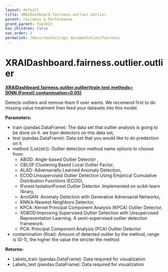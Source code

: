 ```yaml
---
layout: default
title: XRAIDashboard.fairness.outlier.outlier
parent: Fairness & Performance
grand_parent: Toolkit
has_children: false
nav_order: 3
permalink: /docs/toolkit/api_documentation/fairness
---
```


# XRAIDashboard.fairness.outlier.outlier
**[XRAIDashboard.fairness.outlier.outlier(train,test,methods=[KNN,IForest],contamination=0.05)](https://github.com/gaberamolete/XRAIDashboard/blob/main/fairness/outlier.py)**


Detects outliers and remove them if user wants. We recomend first to do missing value treatment then feed your datasets into this model.


**Parameters:**
- train (pandas.DataFrame): The data set that outlier analysis is going to be done on it. we train detectors on this data set,
- test (pandas.DataFrame): Data set that you would like to do predection on it
- method (List(str)): Outlier detection method name options to choose from:
    - ABOD: Angle-based Outlier Detector ,
    - CBLOF:Clustering Based Local Outlier Factor,
    - ALAD: Adversarially Learned Anomaly Detection,
    - ECOD:Unsupervised Outlier Detection Using Empirical Cumulative Distribution Functions (ECOD),
    - IForest:IsolationForest Outlier Detector. Implemented on scikit-learn library,
    - AnoGAN: Anomaly Detection with Generative Adversarial Networks,
    - KNN:k-Nearest Neighbors Detector,
    - KPCA: Kernel Principal Component Analysis (KPCA) Outlier Detector,
    - XGBOD:Improving Supervised Outlier Detection with Unsupervised Representation Learning. A semi-supervised outlier detection framework.
    - PCA: Principal Component Analysis (PCA) Outlier Detector
- contamination (float): Amount of detected outlier by the method, range is (0-1), the higher the value the stricter the method

**Returns:**
- Labels_train (pandas.DataFrame): Data required for visualization
- Labels_test (pandas.DataFrame): Data required for visualization
